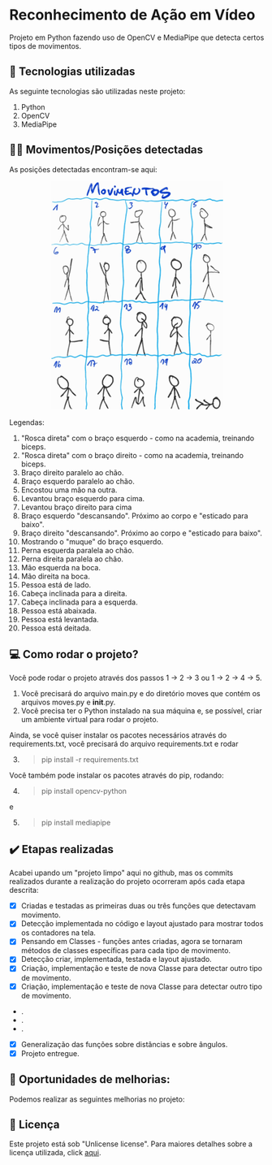 # Reconhecimento de Ação em Vídeo

Projeto em Python fazendo uso de OpenCV e MediaPipe que detecta certos tipos de movimentos.

## :hammer: Tecnologias utilizadas
As seguinte tecnologias são utilizadas neste projeto:

1. Python
2. OpenCV
3. MediaPipe 


## :woman_cartwheeling: Movimentos/Posições detectadas

As posições detectadas encontram-se aqui:

<p align="center">
 <img src="https://github.com/devmadruga/pose/blob/main/movimentos.jpg" height="450"/>
</p>

Legendas:

1. "Rosca direta" com o braço esquerdo - como na academia, treinando biceps.
2. "Rosca direta" com o braço direito - como na academia, treinando biceps.
3. Braço direito paralelo ao chão.
4. Braço esquerdo paralelo ao chão.
5. Encostou uma mão na outra.
6. Levantou braço esquerdo para cima.
7. Levantou braço direito para cima
8. Braço esquerdo "descansando". Próximo ao corpo e "esticado para baixo".
9. Braço direito "descansando". Próximo ao corpo e "esticado para baixo".
10. Mostrando o "muque" do braço esquerdo.
11. Perna esquerda paralela ao chão.
12. Perna direita paralela ao chão.
13. Mão esquerda na boca.
14. Mão direita na boca.
15. Pessoa está de lado.
16. Cabeça inclinada para a direita.
17. Cabeça inclinada para a esquerda.
18. Pessoa está abaixada.
19. Pessoa está levantada.
20. Pessoa está deitada.


## :computer: Como rodar o projeto?

Você pode rodar o projeto através dos passos 1 -> 2 -> 3 ou 1 -> 2 -> 4 -> 5.

1. Você precisará do arquivo main.py e do diretório moves que contém os arquivos moves.py e __init__.py.
2. Você precisa ter o Python instalado na sua máquina e, se possível, criar um ambiente virtual para rodar o projeto.

Ainda, se você quiser instalar os pacotes necessários através do requirements.txt, você precisará do arquivo requirements.txt e rodar

3. > pip install -r requirements.txt

Você também pode instalar os pacotes através do pip, rodando:

4. > pip install opencv-python

e

5. > pip install mediapipe


## :heavy_check_mark: Etapas realizadas

Acabei upando um "projeto limpo" aqui no github, mas os commits realizados durante a realização do projeto ocorreram após cada etapa descrita:


- [X] Criadas e testadas as primeiras duas ou três funções que detectavam movimento.
- [X] Detecção implementada no código e layout ajustado para mostrar todos os contadores na tela.
- [X] Pensando em Classes - funções antes criadas, agora se tornaram métodos de classes específicas para cada tipo de movimento.
- [X] Detecção criar, implementada, testada e layout ajustado.
- [X] Criação, implementação e teste de nova Classe para detectar outro tipo de movimento.
- [X] Criação, implementação e teste de nova Classe para detectar outro tipo de movimento.
- .
- .
- .
- [x] Generalização das funções sobre distâncias e sobre ângulos.
- [x] Projeto entregue.

## :thinking: Oportunidades de melhorias:

Podemos realizar as seguintes melhorias no projeto:


## :ramen: Licença

Este projeto está sob "Unlicense license". Para maiores detalhes sobre a licença utilizada, click [aqui](https://github.com/devmadruga/elt_projeto/blob/main/LICENSE). 
